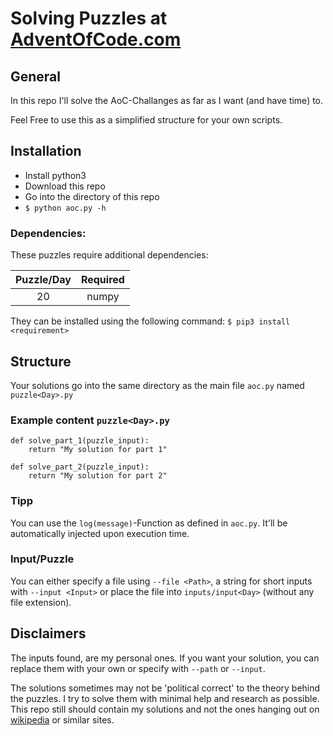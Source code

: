 # Solving Puzzles at [AdventOfCode.com](https://adventofcode.com/2017)

## General
In this repo I'll solve the AoC-Challanges as far as I want (and have time) to.

Feel Free to use this as a simplified structure for your own scripts.

## Installation

- Install python3
- Download this repo
- Go into the directory of this repo
- `$ python aoc.py -h`

### Dependencies:
These puzzles require additional dependencies:

  Puzzle/Day |   Required
:-----------:|:-------------:
      20     |    numpy

They can be installed using the following command:
`$ pip3 install <requirement>`


## Structure

Your solutions go into the same directory as the main file `aoc.py` named `puzzle<Day>.py`

### Example content `puzzle<Day>.py`
```python3
def solve_part_1(puzzle_input):
    return "My solution for part 1"

def solve_part_2(puzzle_input):
    return "My solution for part 2"
```

### Tipp
You can use the `log(message)`-Function as defined in `aoc.py`. It'll be automatically injected upon execution time.

### Input/Puzzle

You can either specify a file using `--file <Path>`, a string for short inputs with `--input <Input>` or place the file into `inputs/input<Day>` (without any file extension).

## Disclaimers

The inputs found, are my personal ones. If you want your solution, you can replace them with your own or specify with `--path` or `--input`.

The solutions sometimes may not be 'political correct' to the theory behind the puzzles. I try to solve them with minimal help and research as possible. This repo still should contain my solutions and not the ones hanging out on [wikipedia](https://www.wikipedia.org/) or similar sites.
